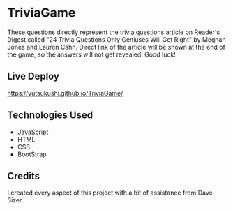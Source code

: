 # TriviaGame

These questions directly represent the trivia questions article on Reader's Digest called "24 Trivia Questions Only Geniuses Will Get Right" by Meghan Jones and Lauren Cahn. Direct link of the article will be shown at the end of the game, so the answers will not get revealed! Good luck!

## Live Deploy

https://yutsukushi.github.io/TriviaGame/

## Technologies Used

* JavaScript
* HTML
* CSS
* BootStrap

## Credits

I created every aspect of this project with a bit of assistance from Dave Sizer.
